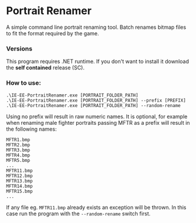 # Portrait Renamer
A simple command line portrait renaming tool. Batch renames bitmap files to fit the format required by the game.

### Versions

This program requires .NET runtime. If you don't want to install it download the **self contained** release (SC).

### How to use:

```
.\IE-EE-PortraitRenamer.exe [PORTRAIT_FOLDER_PATH]
.\IE-EE-PortraitRenamer.exe [PORTRAIT_FOLDER_PATH] --prefix [PREFIX]
.\IE-EE-PortraitRenamer.exe [PORTRAIT_FOLDER_PATH] --random-rename
```

Using no prefix will result in raw numeric names. It is optional, for example when renaming male fighter portraits passing MFTR as a prefix will result in the following names:

```
MFTR1.bmp
MFTR2.bmp
MFTR3.bmp
MFTR4.bmp
MFTR5.bmp
...
MFTR11.bmp
MFTR12.bmp
MFTR13.bmp
MFTR14.bmp
MFTR15.bmp
...
```

If any file eg. `MFTR11.bmp` already exists an exception will be thrown. In this case run the program with the `--random-rename` switch first.
